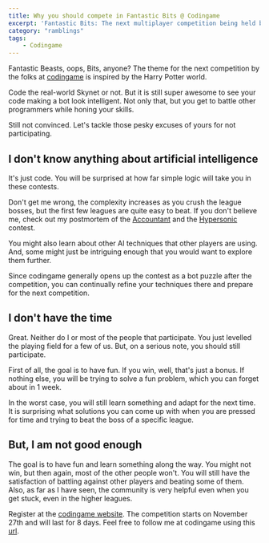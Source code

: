 ```yaml
---
title: Why you should compete in Fantastic Bits @ Codingame
excerpt: 'Fantastic Bits: The next multiplayer competition being held by the folks at codingame based on the Fantastic Beasts movie'
category: "ramblings"
tags:
    - Codingame
---
```


Fantastic Beasts, oops, Bits, anyone? The theme for the next competition by the folks at [codingame](http://www.codingame.com) is inspired by the Harry Potter world.

Code the real-world Skynet or not. But it is still super awesome to see your code making a bot look intelligent. Not only that, but you get to battle other programmers while honing your skills.

Still not convinced. Let's tackle those pesky excuses of yours for not participating.

## I don't know anything about artificial intelligence

It's just code. You will be surprised at how far simple logic will take you in these contests.

Don't get me wrong, the complexity increases as you crush the league bosses, but the first few leagues are quite easy to beat. If you don't believe me, check out my postmortem of the [Accountant](./accountant-codingame-ai-contest-postmortem/) and the [Hypersonic](./hypersonic-codingame-ai-contest-postmortem/) contest.

You might also learn about other AI techniques that other players are using. And, some might just be intriguing enough that you would want to explore them further.

Since codingame generally opens up the contest as a bot puzzle after the competition, you can continually refine your techniques there and prepare for the next competition.

## I don't have the time

Great. Neither do I or most of the people that participate. You just levelled the playing field for a few of us. But, on a serious note, you should still participate.

First of all, the goal is to have fun. If you win, well, that's just a bonus. If nothing else, you will be trying to solve a fun problem, which you can forget about in 1 week.

In the worst case, you will still learn something and adapt for the next time. It is surprising what solutions you can come up with when you are pressed for time and trying to beat the boss of a specific league.

## But, I am not good enough

The goal is to have fun and learn something along the way. You might not win, but then again, most of the other people won't. You will still have the satisfaction of battling against other players and beating some of them. Also, as far as I have seen, the community is very helpful even when you get stuck, even in the higher leagues.

Register at the [codingame website](https://www.codingame.com/contests/fantastic-bits). The competition starts on November 27th and will last for 8 days. Feel free to follow me at codingame using this [url](https://www.codingame.com/servlet/urlinvite?u=1506970).
